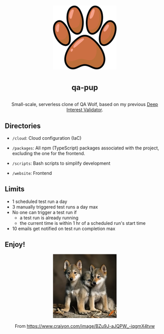 
<p align="center">
<img alt="App logo (pawprint)" width="200" height="200" src="./assets/logo.svg" />
</p>

<h1 align="center">
<sup>qa-pup</sup>
</h1>

<p align="center">
Small-scale, serverless clone of QA Wolf, based on my previous <a href="https://github.com/cloudydaiyz/deep-interest-validator">Deep Interest Validator</a>.
</p>

## Directories

- `/cloud`: Cloud configuration (IaC)

- `/packages`: All npm (TypeScript) packages associated with the project, excluding the one for the frontend.

- `/scripts`: Bash scripts to simplify development

- `/website`: Frontend

## Limits

- 1 scheduled test run a day
- 3 manually triggered test runs a day max
- No one can trigger a test run if 
	- a test run is already running
	- the current time is within 1 hr of a scheduled run's start time
- 10 emails get notified on test run completion max

## Enjoy!

<p align="center">
<img alt="Pups" width="200" height="200" src="./assets/pups.png" />
</p>

<p align="center">
From <a href="https://www.craiyon.com/image/BZu9J-aJQPW_-iqgmX4tvw"> https://www.craiyon.com/image/BZu9J-aJQPW_-iqgmX4tvw </a>